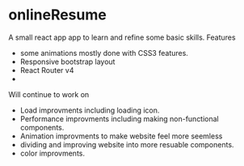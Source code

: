 # onlineResume

A small react app app to learn and refine some basic skills. 
Features
- some animations mostly done with CSS3 features. 
- Responsive bootstrap layout
- React Router v4
- 

Will continue to work on
- Load improvments including loading icon. 
- Performance improvments including making non-functional components.
- Animation improvments to make website feel more seemless
- dividing and improving website into more resuable components. 
- color improvments. 
